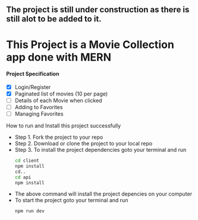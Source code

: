 ## The project is still under construction as there is still alot to be added to it.
# This Project is a Movie Collection app done with MERN


#### Project Specification
- [x] Login/Register
- [x] Paginated list of movies (10 per page)
- [ ] Details of each Movie when clicked
- [ ] Adding to Favorites
- [ ] Managing Favorites

How to run and Install this project successfully

* Step 1. Fork the project to your repo
* Step 2. Download or clone the project to your local repo
* Step 3. To install the project dependencies goto your terminal and run
    ```sh
    cd client
    npm install
    cd..
    cd api
    npm install
    ```
* The above command will install the project depencies on your computer
* To start the project goto your terminal and run 
    ```sh
    npm run dev
    ```
